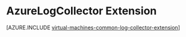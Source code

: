 <properties
   pageTitle="AzureLogCollector VM Extension | Azure"
   description="Describes the AzureLogCollector VM extension, which collects all the log files and brings them together into one location in Azure Storage."
   services="virtual-machines-linux"
   documentationCenter="virtual-machines"
   authors="squillace"
   manager="timlt"
   editor=""/>

<tags
	ms.service="virtual-machines-linux"
	ms.date="11/12/2015"
	wacn.date=""/>

# AzureLogCollector Extension



[AZURE.INCLUDE [virtual-machines-common-log-collector-extension](../includes/virtual-machines-common-log-collector-extension.md)]
